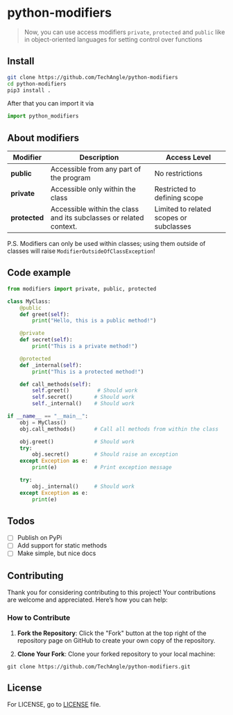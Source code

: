 # python-modifiers

<!-- Description -->
> Now, you can use access modifiers `private`, `protected` and `public` like in object-oriented languages for setting control over functions

## Install

```sh
git clone https://github.com/TechAngle/python-modifiers
cd python-modifiers
pip3 install .
```

After that you can import it via
```python
import python_modifiers
```

## About modifiers
<table>
    <thead>
        <tr>
            <th>Modifier</th>
            <th>Description</th>
            <th>Access Level</th>
        </tr>
    </thead>
    <tbody>
        <tr>
            <td><strong>public</strong></td>
            <td>Accessible from any part of the program</td>
            <td>No restrictions</td>
        </tr>
        <tr>
            <td><strong>private</strong></td>
            <td>Accessible only within the class</td>
            <td>Restricted to defining scope</td>
        </tr>
        <tr>
            <td><strong>protected</strong></td>
            <td>Accessible within the class and its subclasses or related context.</td>
            <td>Limited to related scopes or subclasses</td>
        </tr>
    </tbody>
</table>

P.S. Modifiers can only be used within classes; using  them outside of classes will raise `ModifierOutsideOfClassException`!

## Code example
```python
from modifiers import private, public, protected

class MyClass:
    @public
    def greet(self):
        print("Hello, this is a public method!")

    @private
    def secret(self):
        print("This is a private method!")

    @protected
    def _internal(self):
        print("This is a protected method!")

    def call_methods(self):
        self.greet()         # Should work
        self.secret()       # Should work
        self._internal()    # Should work

if __name__ == "__main__":
    obj = MyClass()
    obj.call_methods()      # Call all methods from within the class

    obj.greet()             # Should work
    try:
        obj.secret()        # Should raise an exception
    except Exception as e:
        print(e)            # Print exception message

    try:
        obj._internal()     # Should work
    except Exception as e:
        print(e)
```

## Todos

- [ ] Publish on PyPi
- [ ] Add support for static methods
- [ ] Make simple, but nice docs

## Contributing

Thank you for considering contributing to this project! Your contributions are welcome and appreciated. Here’s how you can help:

### How to Contribute

1. **Fork the Repository**: Click the "Fork" button at the top right of the repository page on GitHub to create your own copy of the repository.

2. **Clone Your Fork**: Clone your forked repository to your local machine:
```shell
git clone https://github.com/TechAngle/python-modifiers.git
```

## License

For LICENSE, go to [LICENSE](./LICENSE) file.
